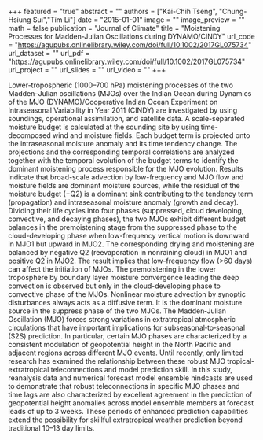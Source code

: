 +++
featured = "true"
abstract = ""
authors = ["Kai-Chih Tseng", "Chung-Hsiung Sui","Tim Li"]
date = "2015-01-01"
image = ""
image_preview = ""
math = false
publication = "Journal of Climate"
title = "Moistening Processes for Madden-Julian Oscillations during DYNAMO/CINDY"
url_code = "https://agupubs.onlinelibrary.wiley.com/doi/full/10.1002/2017GL075734"
url_dataset = ""
url_pdf = "https://agupubs.onlinelibrary.wiley.com/doi/full/10.1002/2017GL075734"
url_project = ""
url_slides = ""
url_video = ""
+++

Lower-tropospheric (1000–700 hPa) moistening processes of the two Madden–Julian oscillations (MJOs) over the Indian Ocean during Dynamics of the MJO (DYNAMO)/Cooperative Indian Ocean Experiment on Intraseasonal Variability in Year 2011 (CINDY) are investigated by using soundings, operational assimilation, and satellite data. A scale-separated moisture budget is calculated at the sounding site by using time-decomposed wind and moisture fields. Each budget term is projected onto the intraseasonal moisture anomaly and its time tendency change. The projections and the corresponding temporal correlations are analyzed together with the temporal evolution of the budget terms to identify the dominant moistening process responsible for the MJO evolution. Results indicate that broad-scale advection by low-frequency and MJO flow and moisture fields are dominant moisture sources, while the residual of the moisture budget (−Q2) is a dominant sink contributing to the tendency term (propagation) and intraseasonal moisture anomaly (growth and decay). Dividing their life cycles into four phases (suppressed, cloud developing, convective, and decaying phases), the two MJOs exhibit different budget balances in the premoistening stage from the suppressed phase to the cloud-developing phase when low-frequency vertical motion is downward in MJO1 but upward in MJO2. The corresponding drying and moistening are balanced by negative Q2 (reevaporation in nonraining cloud) in MJO1 and positive Q2 in MJO2. The result implies that low-frequency flow (>60 days) can affect the initiation of MJOs. The premoistening in the lower troposphere by boundary layer moisture convergence leading the deep convection is observed but only in the cloud-developing phase to convective phase of the MJOs. Nonlinear moisture advection by synoptic disturbances always acts as a diffusive term. It is the dominant moisture source in the suppress phase of the two MJOs.
The Madden‐Julian Oscillation (MJO) forces strong variations in extratropical atmospheric circulations that have important implications for subseasonal‐to‐seasonal (S2S) prediction. In particular, certain MJO phases are characterized by a consistent modulation of geopotential height in the North Pacific and adjacent regions across different MJO events. Until recently, only limited research has examined the relationship between these robust MJO tropical‐extratropical teleconnections and model prediction skill. In this study, reanalysis data and numerical forecast model ensemble hindcasts are used to demonstrate that robust teleconnections in specific MJO phases and time lags are also characterized by excellent agreement in the prediction of geopotential height anomalies across model ensemble members at forecast leads of up to 3 weeks. These periods of enhanced prediction capabilities extend the possibility for skillful extratropical weather prediction beyond traditional 10–13 day limits.
